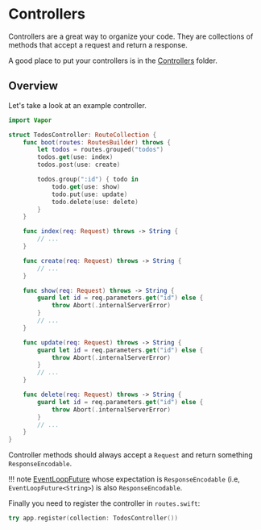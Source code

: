# Controllers

Controllers are a great way to organize your code. They are collections of methods that accept a request and return a response.

A good place to put your controllers is in the [Controllers](folder-structure.md#controllers) folder.

## Overview

Let's take a look at an example controller.

```swift
import Vapor

struct TodosController: RouteCollection {
    func boot(routes: RoutesBuilder) throws {
        let todos = routes.grouped("todos")
        todos.get(use: index)
        todos.post(use: create)

        todos.group(":id") { todo in
            todo.get(use: show)
            todo.put(use: update)
            todo.delete(use: delete)
        }
    }

    func index(req: Request) throws -> String {
        // ...
    }

    func create(req: Request) throws -> String {
        // ...
    }

    func show(req: Request) throws -> String {
        guard let id = req.parameters.get("id") else {
            throw Abort(.internalServerError)
        }
        // ...
    }

    func update(req: Request) throws -> String {
        guard let id = req.parameters.get("id") else {
            throw Abort(.internalServerError)
        }
        // ...
    }

    func delete(req: Request) throws -> String {
        guard let id = req.parameters.get("id") else {
            throw Abort(.internalServerError)
        }
        // ...
    }
}
```

Controller methods should always accept a `Request` and return something `ResponseEncodable`.

!!! note
	[EventLoopFuture](async.md) whose expectation is `ResponseEncodable` (i.e, `EventLoopFuture<String>`) is also `ResponseEncodable`.

Finally you need to register the controller in `routes.swift`:

```swift
try app.register(collection: TodosController())
```
